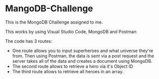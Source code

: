 # MangoDB-Challenge
This is the MongoDB Challenge assigned to me.

This works by using Visual Studio Code, MongoDB and Postman

The code has 3 routes:
  - One route allows you to input superheroes and what universe they're from. Then using Postman, the data is sent via a post request and the server takes all of the data and creates a document using MongoDB.
  - The second route allows to retrieve a hero via it's Object ID
  - The third route allows to retrieve all heroes in an array.
